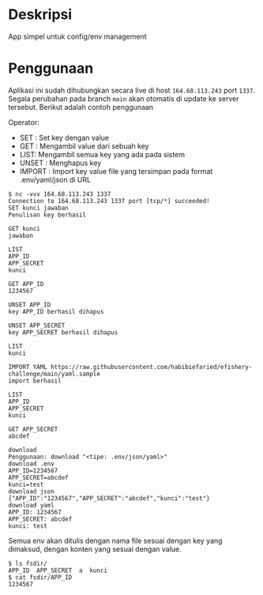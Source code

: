 # Deskripsi
App simpel untuk config/env management

# Penggunaan
Aplikasi ini sudah dihubungkan secara live di host `164.68.113.243` port `1337`. Segala perubahan pada branch `main` akan otomatis di update ke server tersebut. Berikut adalah contoh penggunaan

Operator: 
* SET <key> <value> : Set key dengan value
* GET <key> : Mengambil value dari sebuah key
* LIST: Mengambil semua key yang ada pada sistem
* UNSET <key> : Menghapus key
* IMPORT <tipe> <url> : Import key value file yang tersimpan pada format .env/yaml/json di URL

```
$ nc -vvv 164.68.113.243 1337
Connection to 164.68.113.243 1337 port [tcp/*] succeeded!
SET kunci jawaban
Penulisan key berhasil

GET kunci
jawaban

LIST
APP_ID
APP_SECRET
kunci

GET APP_ID
1234567

UNSET APP_ID
key APP_ID berhasil dihapus

UNSET APP_SECRET
key APP_SECRET berhasil dihapus

LIST
kunci

IMPORT YAML https://raw.githubusercontent.com/habibiefaried/efishery-challenge/main/yaml.sample
import berhasil

LIST
APP_ID
APP_SECRET
kunci

GET APP_SECRET
abcdef

download
Penggunaan: download "<tipe: .env/json/yaml>"
download .env
APP_ID=1234567
APP_SECRET=abcdef
kunci=test
download json
{"APP_ID":"1234567","APP_SECRET":"abcdef","kunci":"test"}
download yaml
APP_ID: 1234567
APP_SECRET: abcdef
kunci: test
```

Semua env akan ditulis dengan nama file sesuai dengan key yang dimaksud, dengan konten yang sesuai dengan value.

```
$ ls fsdir/
APP_ID  APP_SECRET  a  kunci
$ cat fsdir/APP_ID
1234567
```

